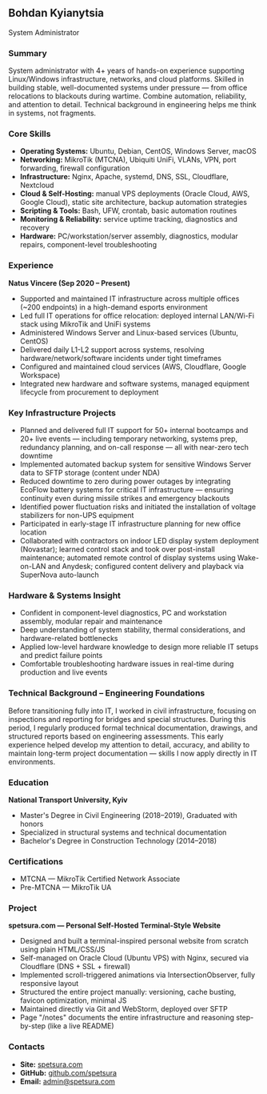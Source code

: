 ## Bohdan Kyianytsia
System Administrator

### Summary
System administrator with 4+ years of hands-on experience supporting Linux/Windows infrastructure, networks, and cloud platforms. Skilled in building stable, well-documented systems under pressure — from office relocations to blackouts during wartime. Combine automation, reliability, and attention to detail. Technical background in engineering helps me think in systems, not fragments.

### Core Skills
- **Operating Systems:** Ubuntu, Debian, CentOS, Windows Server, macOS  
- **Networking:** MikroTik (MTCNA), Ubiquiti UniFi, VLANs, VPN, port forwarding, firewall configuration  
- **Infrastructure:** Nginx, Apache, systemd, DNS, SSL, Cloudflare, Nextcloud  
- **Cloud & Self-Hosting:** manual VPS deployments (Oracle Cloud, AWS, Google Cloud), static site architecture, backup automation strategies  
- **Scripting & Tools:** Bash, UFW, crontab, basic automation routines  
- **Monitoring & Reliability:** service uptime tracking, diagnostics and recovery  
- **Hardware:** PC/workstation/server assembly, diagnostics, modular repairs, component-level troubleshooting  

### Experience
**Natus Vincere (Sep 2020 – Present)**  
- Supported and maintained IT infrastructure across multiple offices (~200 endpoints) in a high-demand esports environment  
- Led full IT operations for office relocation: deployed internal LAN/Wi-Fi stack using MikroTik and UniFi systems  
- Administered Windows Server and Linux-based services (Ubuntu, CentOS)  
- Delivered daily L1-L2 support across systems, resolving hardware/network/software incidents under tight timeframes  
- Configured and maintained cloud services (AWS, Cloudflare, Google Workspace)  
- Integrated new hardware and software systems, managed equipment lifecycle from procurement to deployment  

### Key Infrastructure Projects
- Planned and delivered full IT support for 50+ internal bootcamps and 20+ live events — including temporary networking, systems prep, redundancy planning, and on-call response — all with near-zero tech downtime  
- Implemented automated backup system for sensitive Windows Server data to SFTP storage (content under NDA)  
- Reduced downtime to zero during power outages by integrating EcoFlow battery systems for critical IT infrastructure — ensuring continuity even during missile strikes and emergency blackouts  
- Identified power fluctuation risks and initiated the installation of voltage stabilizers for non-UPS equipment  
- Participated in early-stage IT infrastructure planning for new office location  
- Collaborated with contractors on indoor LED display system deployment (Novastar); learned control stack and took over post-install maintenance; automated remote control of display systems using Wake-on-LAN and Anydesk; configured content delivery and playback via SuperNova auto-launch  

### Hardware & Systems Insight
- Confident in component-level diagnostics, PC and workstation assembly, modular repair and maintenance  
- Deep understanding of system stability, thermal considerations, and hardware-related bottlenecks  
- Applied low-level hardware knowledge to design more reliable IT setups and predict failure points  
- Comfortable troubleshooting hardware issues in real-time during production and live events  

### Technical Background – Engineering Foundations
Before transitioning fully into IT, I worked in civil infrastructure, focusing on inspections and reporting for bridges and special structures. During this period, I regularly produced formal technical documentation, drawings, and structured reports based on engineering assessments. This early experience helped develop my attention to detail, accuracy, and ability to maintain long-term project documentation — skills I now apply directly in IT environments.

### Education
**National Transport University, Kyiv**  
- Master's Degree in Civil Engineering (2018–2019), Graduated with honors  
- Specialized in structural systems and technical documentation  
- Bachelor's Degree in Construction Technology (2014–2018)  

### Certifications
- MTCNA — MikroTik Certified Network Associate  
- Pre-MTCNA — MikroTik UA  

### Project
**spetsura.com — Personal Self-Hosted Terminal-Style Website**  
- Designed and built a terminal-inspired personal website from scratch using plain HTML/CSS/JS  
- Self-managed on Oracle Cloud (Ubuntu VPS) with Nginx, secured via Cloudflare (DNS + SSL + firewall)  
- Implemented scroll-triggered animations via IntersectionObserver, fully responsive layout  
- Structured the entire project manually: versioning, cache busting, favicon optimization, minimal JS  
- Maintained directly via Git and WebStorm, deployed over SFTP  
- Page "/notes" documents the entire infrastructure and reasoning step-by-step (like a live README)  

### Contacts
- **Site:** [spetsura.com](https://spetsura.com)  
- **GitHub:** [github.com/spetsura](https://github.com/spetsura)  
- **Email:** admin@spetsura.com  
